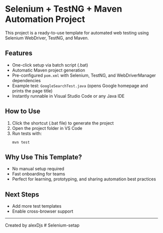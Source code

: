 # Selenium + TestNG + Maven Automation Project

This project is a ready-to-use template for automated web testing using Selenium WebDriver, TestNG, and Maven.

## Features
- One-click setup via batch script (.bat)
- Automatic Maven project generation
- Pre-configured `pom.xml` with Selenium, TestNG, and WebDriverManager dependencies
- Example test: `GoogleSearchTest.java` (opens Google homepage and prints the page title)
- Instantly runnable in Visual Studio Code or any Java IDE

## How to Use
1. Click the shortcut (.bat file) to generate the project
2. Open the project folder in VS Code
3. Run tests with:
   ```
   mvn test
   ```

## Why Use This Template?
- No manual setup required
- Fast onboarding for teams
- Perfect for learning, prototyping, and sharing automation best practices

## Next Steps
- Add more test templates
- Enable cross-browser support

---
Created by alexDjs
#   S e l e n i u m - s e t a p  
 